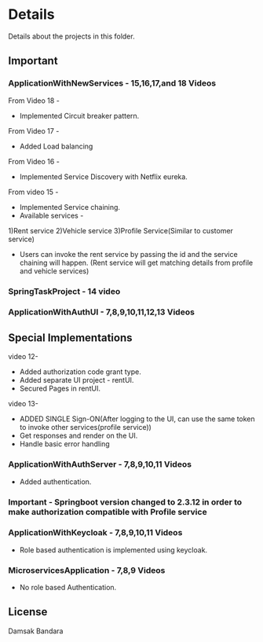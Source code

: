 # Details

Details about the projects in this folder.

## Important 

### ApplicationWithNewServices - 15,16,17,and 18 Videos

From Video 18 -
- Implemented Circuit breaker pattern.

From Video 17 -
- Added Load balancing

From Video 16 -

- Implemented Service Discovery with Netflix eureka.

From video 15 - 

- Implemented Service chaining. 
- Available services -

1)Rent service
2)Vehicle service
3)Profile Service(Similar to customer service)

- Users can invoke the rent service by passing the id and the service chaining will happen. (Rent service will get matching details from profile and vehicle services)

### SpringTaskProject - 14 video

### ApplicationWithAuthUI - 7,8,9,10,11,12,13 Videos

## Special Implementations 

video 12- 
- Added authorization code grant type.
- Added separate UI project - rentUI.
- Secured Pages in rentUI. 

video 13- 
- ADDED SINGLE Sign-ON(After logging to the UI, can use the same token to  invoke other services(profile service))
- Get responses and render on the UI.
- Handle basic error handling

### ApplicationWithAuthServer - 7,8,9,10,11 Videos
- Added authentication.
### Important - Springboot version changed to 2.3.12 in order to make authorization compatible with Profile service

### ApplicationWithKeycloak - 7,8,9,10,11 Videos
- Role based authentication is implemented using keycloak. 

### MicroservicesApplication - 7,8,9 Videos
- No role based Authentication. 





## License
Damsak Bandara